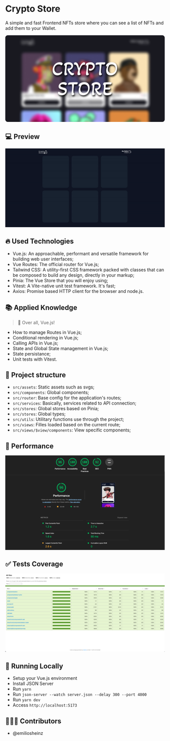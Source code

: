 # Crypto Store

A simple and fast Frontend NFTs store where you can see a list of NFTs and add them to your Wallet.

![Banner of the application](/docs/banner.png)

## 💻 Preview

![Preview of the application](/docs/preview.gif)


## 🔥 Used Technologies 
- Vue.js: An approachable, performant and versatile framework for building web user interfaces;
- Vue Routes: The official router for Vue.js;
- Tailwind CSS: A utility-first CSS framework packed with classes that can be composed to build any design, directly in your markup;
- Pinia: The Vue Store that you will enjoy using;
- Vitest: A Vite-native unit test framework. It's fast;
- Axios: Promise based HTTP client for the browser and node.js.

## 📚 Applied Knowledge

> 🎉 Over all, Vue.js!

- How to manage Routes in Vue.js;
- Conditional rendering in Vue.js;
- Calling APIs in Vue.js;
- State and Global State management in Vue.js;
- State persistance;
- Unit tests with Vitest.

## 🌳 Project structure
- `src/assets`: Static assets such as svgs;
- `src/components`: Global components;
- `src/router`: Base config for the application's routes;
- `src/services`: Basically, services related to API connection;
- `src/stores`: Global stores based on Pinia;
- `src/stores`: Global types;
- `src/utils`: Utilitary functions use through the project;
- `src/views`: Filles loaded based on the current route;
- `src/views/$view/components`: View specific components;

## 🚀 Performance

![Performance of the application](/docs/performance.png)

## ✅ Tests Coverage

![Tests coverage](/docs/tests-coverage.png)

## 🔧 Running Locally

- Setup your Vue.js environment
- Install JSON Server
- Run `yarn`
- Run `json-server --watch server.json --delay 300 --port 4000`
- Run `yarn dev`
- Access `http://localhost:5173`

## 👨🏽‍💻 Contributors
- @emiliosheinz
